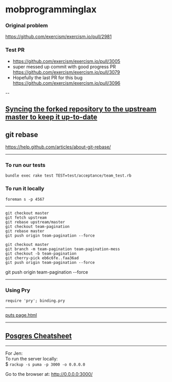 # mobprogramminglax

### Original problem
https://github.com/exercism/exercism.io/pull/2981

### Test PR
+ https://github.com/exercism/exercism.io/pull/3005  
+ super messed up commit with good progress PR https://github.com/exercism/exercism.io/pull/3079
+ Hopefully the last PR for this bug https://github.com/exercism/exercism.io/pull/3096

--

## [Syncing the forked repository to the upstream master to keep it up-to-date](https://help.github.com/articles/syncing-a-fork/)


## git rebase
https://help.github.com/articles/about-git-rebase/


---

### To run our tests

`bundle exec rake test TEST=test/acceptance/team_test.rb`

### To run it locally
`foreman s -p 4567`

---



```
git checkout master
git fetch upstream
git rebase upstream/master
git checkout team-pagination 
git rebase master 
git push origin team-pagination --force
```
```
git checkout master
git branch -m team-pagination team-pagination-mess
git checkout -b team-pagination
git cherry-pick eb6c6fe..faa36ad
git push origin team-pagination --force
```
git push origin team-pagination --force

---

### Using Pry

`require 'pry'; binding.pry` 

---

[puts page.html](https://github.com/LAXercism/mobprogramminglax/issues/3)

---

## [Posgres Cheatsheet](http://www.postgresonline.com/downloads/special_feature/postgresql83_psql_cheatsheet.pdf)

---

For Jen:  
To run the server locally:   
$ `rackup -s puma -p 3000 -o 0.0.0.0`

Go to the browser at:
http://0.0.0.0:3000/
